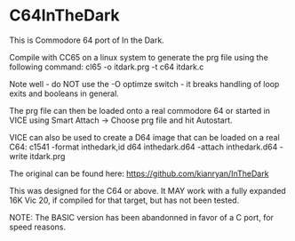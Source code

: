 # C64InTheDark
This is Commodore 64 port of In the Dark.

Compile with CC65 on a linux system to generate the prg file using the following command:
cl65 -o itdark.prg -t c64 itdark.c

Note well - do NOT use the -O optimze switch - it breaks handling of loop exits and booleans in general.

The prg file can then be loaded onto a real commodore 64 or started in VICE using Smart Attach -> Choose prg file and hit Autostart.

VICE can also be used to create a D64 image that can be loaded on a real C64:
c1541 -format inthedark,id d64 inthedark.d64 -attach inthedark.d64 -write itdark.prg

The original can be found here:
https://github.com/kianryan/InTheDark

This was designed for the C64 or above.  It MAY work with a fully expanded 16K Vic 20, if compiled for that target, but has not been tested.

NOTE:
The BASIC version has been abandonned in favor of a C port, for speed reasons.